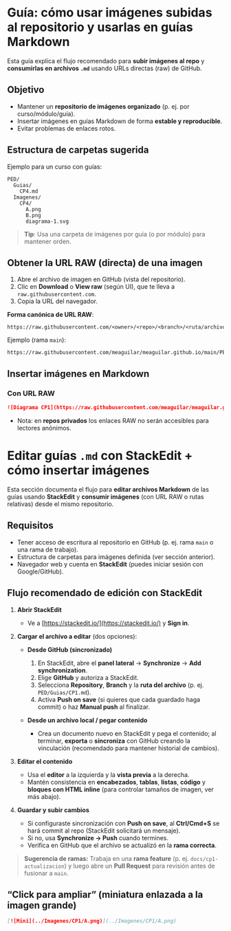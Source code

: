 # Guía: cómo usar imágenes subidas al repositorio y usarlas en guías Markdown

Esta guía explica el flujo recomendado para **subir imágenes al repo** y **consumirlas en archivos `.md`** usando URLs directas (raw) de GitHub.

## Objetivo

* Mantener un **repositorio de imágenes organizado** (p. ej. por curso/módulo/guía).
* Insertar imágenes en guías Markdown de forma **estable y reproducible**.
* Evitar problemas de enlaces rotos.

## Estructura de carpetas sugerida

Ejemplo para un curso con guías:

```
PED/
  Guias/
    CP4.md
  Imagenes/
    CP4/
      A.png
      B.png
      diagrama-1.svg
```

> **Tip**: Usa una carpeta de imágenes por guía (o por módulo) para mantener orden.

## Obtener la URL RAW (directa) de una imagen

1. Abre el archivo de imagen en GitHub (vista del repositorio).
2. Clic en **Download** o **View raw** (según UI), que te lleva a `raw.githubusercontent.com`.
3. Copia la URL del navegador.

**Forma canónica de URL RAW**:

```
https://raw.githubusercontent.com/<owner>/<repo>/<branch>/<ruta/archivo>
```

Ejemplo (rama `main`):

```
https://raw.githubusercontent.com/meaguilar/meaguilar.github.io/main/PED/Imagenes/CP4/B.png
```

## Insertar imágenes en Markdown

### Con URL RAW

```md
![Diagrama CP1](https://raw.githubusercontent.com/meaguilar/meaguilar.github.io/main/PED/Imagenes/CP1/A.png)
```
* Nota: en **repos privados** los enlaces RAW no serán accesibles para lectores anónimos.

# Editar guías `.md` con StackEdit + cómo insertar imágenes

Esta sección documenta el flujo para **editar archivos Markdown** de las guías usando **StackEdit** y **consumir imágenes** (con URL RAW o rutas relativas) desde el mismo repositorio.

## Requisitos

* Tener acceso de escritura al repositorio en GitHub (p. ej. rama `main` o una rama de trabajo).
* Estructura de carpetas para imágenes definida (ver sección anterior).
* Navegador web y cuenta en **StackEdit** (puedes iniciar sesión con Google/GitHub).

## Flujo recomendado de edición con StackEdit

1. **Abrir StackEdit**

   * Ve a [https://stackedit.io/](https://stackedit.io/) y **Sign in**.

2. **Cargar el archivo a editar** (dos opciones):

   * **Desde GitHub (sincronizado)**

     1. En StackEdit, abre el **panel lateral** → **Synchronize** → **Add synchronization**.
     2. Elige **GitHub** y autoriza a StackEdit.
     3. Selecciona **Repository**, **Branch** y la **ruta del archivo** (p. ej. `PED/Guias/CP1.md`).
     4. Activa **Push on save** (si quieres que cada guardado haga commit) o haz **Manual push** al finalizar.
   * **Desde un archivo local / pegar contenido**

     * Crea un documento nuevo en StackEdit y pega el contenido; al terminar, **exporta** o **sincroniza** con GitHub creando la vinculación (recomendado para mantener historial de cambios).

3. **Editar el contenido**

   * Usa el **editor** a la izquierda y la **vista previa** a la derecha.
   * Mantén consistencia en **encabezados**, **tablas**, **listas**, **código** y **bloques con HTML inline** (para controlar tamaños de imagen, ver más abajo).

4. **Guardar y subir cambios**

   * Si configuraste sincronización con **Push on save**, al **Ctrl/Cmd+S** se hará commit al repo (StackEdit solicitará un mensaje).
   * Si no, usa **Synchronize → Push** cuando termines.
   * Verifica en GitHub que el archivo se actualizó en la **rama correcta**.

> **Sugerencia de ramas:** Trabaja en una **rama feature** (p. ej. `docs/cp1-actualizacion`) y luego abre un **Pull Request** para revisión antes de fusionar a `main`.

## “Click para ampliar” (miniatura enlazada a la imagen grande)

```md
[![Mini](../Imagenes/CP1/A.png)](../Imagenes/CP1/A.png)
```
